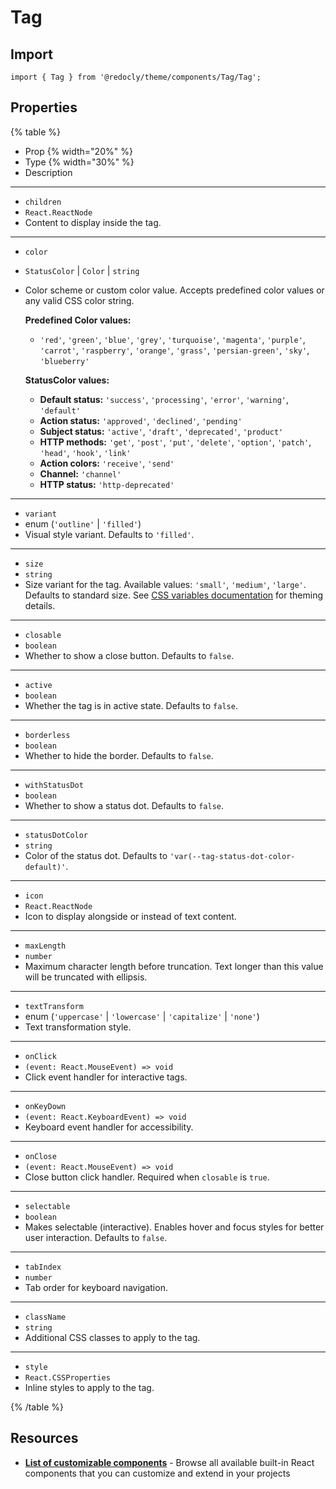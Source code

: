 # Tag

## Import

```tsx
import { Tag } from '@redocly/theme/components/Tag/Tag';
```

## Properties

{% table %}

- Prop {% width="20%" %}
- Type {% width="30%" %}
- Description

---

- `children`
- `React.ReactNode`
- Content to display inside the tag.

---

- `color`
- `StatusColor` \| `Color` \| `string`
- Color scheme or custom color value.
  Accepts predefined color values or any valid CSS color string.

  **Predefined Color values:**
  - `'red'`, `'green'`, `'blue'`, `'grey'`, `'turquoise'`, `'magenta'`, `'purple'`, `'carrot'`, `'raspberry'`, `'orange'`, `'grass'`, `'persian-green'`, `'sky'`, `'blueberry'`

  **StatusColor values:**
  - **Default status:** `'success'`, `'processing'`, `'error'`, `'warning'`, `'default'`
  - **Action status:** `'approved'`, `'declined'`, `'pending'`
  - **Subject status:** `'active'`, `'draft'`, `'deprecated'`, `'product'`
  - **HTTP methods:** `'get'`, `'post'`, `'put'`, `'delete'`, `'option'`, `'patch'`, `'head'`, `'hook'`, `'link'`
  - **Action colors:** `'receive'`, `'send'`
  - **Channel:** `'channel'`
  - **HTTP status:** `'http-deprecated'`

---

- `variant`
- enum (`'outline'` \| `'filled'`)
- Visual style variant.
  Defaults to `'filled'`.

---

- `size`
- `string`
- Size variant for the tag.
  Available values: `'small'`, `'medium'`, `'large'`.
  Defaults to standard size.
  See [CSS variables documentation](../../../branding/css-variables/component.md#tags) for theming details.

---

- `closable`
- `boolean`
- Whether to show a close button.
  Defaults to `false`.

---

- `active`
- `boolean`
- Whether the tag is in active state.
  Defaults to `false`.

---

- `borderless`
- `boolean`
- Whether to hide the border.
  Defaults to `false`.

---

- `withStatusDot`
- `boolean`
- Whether to show a status dot.
  Defaults to `false`.

---

- `statusDotColor`
- `string`
- Color of the status dot.
  Defaults to `'var(--tag-status-dot-color-default)'`.

---

- `icon`
- `React.ReactNode`
- Icon to display alongside or instead of text content.

---

- `maxLength`
- `number`
- Maximum character length before truncation.
  Text longer than this value will be truncated with ellipsis.

---

- `textTransform`
- enum (`'uppercase'` \| `'lowercase'` \| `'capitalize'` \| `'none'`)
- Text transformation style.

---

- `onClick`
- `(event: React.MouseEvent) => void`
- Click event handler for interactive tags.

---

- `onKeyDown`
- `(event: React.KeyboardEvent) => void`
- Keyboard event handler for accessibility.

---

- `onClose`
- `(event: React.MouseEvent) => void`
- Close button click handler.
  Required when `closable` is `true`.

---

- `selectable`
- `boolean`
- Makes selectable (interactive).
  Enables hover and focus styles for better user interaction.
  Defaults to `false`.

---

- `tabIndex`
- `number`
- Tab order for keyboard navigation.

---

- `className`
- `string`
- Additional CSS classes to apply to the tag.

---

- `style`
- `React.CSSProperties`
- Inline styles to apply to the tag.

{% /table %}

## Resources

- **[List of customizable components](./index.md)** - Browse all available built-in React components that you can customize and extend in your projects
